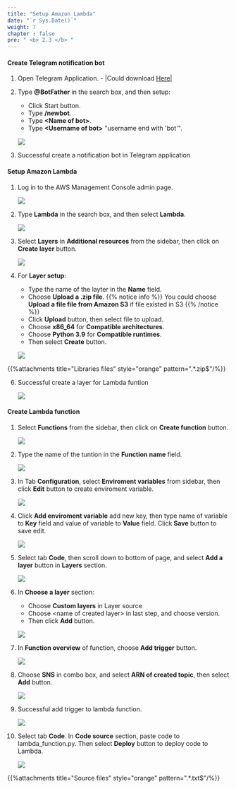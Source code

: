 ```yaml
---
title: "Setup Amazon Lambda"
date: "`r Sys.Date()`"
weight: 7
chapter : false
pre: " <b> 2.3 </b> "
---
```


#### Create Telegram notification bot

1. Open Telegram Application. - |Could download <a href="https://telegram.org/">Here</a>|

2. Type **@BotFather** in the search box, and then setup:
	* Click Start button.
	* Type **/newbot**.
	* Type **<Name of bot\>**.
	* Type **<Username of bot\>** "username end with 'bot'".

	![](/images/Telegram_0.png?width=90pc)
3. Successful create a notification bot in Telegram application

#### Setup Amazon Lambda

1. Log in to the AWS Management Console admin page.

    ![](/images/Console_Home.png?width=90pc)

2. Type **Lambda** in the search box, and then select **Lambda**.

	![](/images/Open_Lambda.png?width=90pc)

3. Select **Layers** in **Additional resources** from the sidebar, then click on **Create layer** button.

	![](/images/Lambda_Create_Layer_1.png?width=90pc)

5.  For **Layer setup**:

	* Type the name of the layter in the **Name** field.
	* Choose **Upload a .zip file**.
{{% notice info %}}
You could choose **Upload a file file from Amazon S3** if file existed in S3
{{% /notice %}}
	* Click **Upload** button, then select file to upload.
	* Choose **x86_64** for **Compatible architectures**.
	* Choose **Python 3.9** for **Compatible runtimes**.
	* Then select **Create** button.

	![](/images/Lambda_Create_Layer_2.png?width=90pc)

{{%attachments title="Libraries files" style="orange" pattern=".*\.zip$"/%}}

6. Successful create a layer for Lambda funtion

	![](/images/Lambda_Create_Layer_3.png?width=90pc)

#### Create Lambda function

1. Select **Functions** from the sidebar, then click on **Create function** button.

    ![](/images/Lambda_Create_Function_0.png?width=90pc)

2. Type the name of the tuntion in the **Function name** field.

	![](/images/Lambda_Create_Function_1.png?width=90pc)

3. In Tab **Configuration**, select **Enviroment variables** from sidebar, then click **Edit** button to create enviroment variable.

	![](/images/Lambda_Add_Enviroment_0.png?width=90pc)

4. Click **Add enviroment variable** add new key, then type name of variable to **Key** field and value of variable to **Value** field. Click **Save** button to save edit.

	![](/images/Lambda_Add_Enviroment_1.png?width=90pc)

5. Select tab **Code**, then scroll down to bottom of page, and select **Add a layer** button in **Layers** section.

	![](/images/Lambda_Add_Layer_0.png?width=90pc)

6. In **Choose a layer** section:

	* Choose **Custom layers** in Layer source
	* Choose <name of created layer\>  in last step, and choose version.
	* Then click **Add** button.

	![](/images/Lambda_Add_Layer_1.png?width=90pc)

7. In **Function overview** of function, choose **Add trigger** button.

	![](/images/Lambda_Add_Trigger_0.png?width=90pc)

8. Choose **SNS** in combo box, and select **ARN of created topic**, then select **Add** button.

	![](/images/Lambda_Add_Trigger_1.png?width=90pc)

10. Successful add trigger to lambda function.

	![](/images/Lambda_Add_Trigger_2.png?width=90pc)

11. Select tab **Code**. In **Code source** section, paste code to lambda_function.py. Then select **Deploy** button to deploy code to Lambda.

	![](/images/Lambda_Add_Code_0.png?width=90pc)

{{%attachments title="Source files" style="orange" pattern=".*\.txt$"/%}}